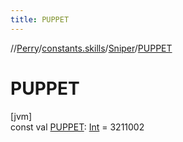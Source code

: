 ```yaml
---
title: PUPPET
---
```

//[Perry](../../../index.html)/[constants.skills](../index.html)/[Sniper](index.html)/[PUPPET](-p-u-p-p-e-t.html)



# PUPPET



[jvm]\
const val [PUPPET](-p-u-p-p-e-t.html): [Int](https://kotlinlang.org/api/latest/jvm/stdlib/kotlin/-int/index.html) = 3211002




